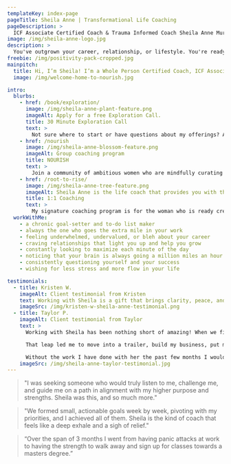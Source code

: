 ```yaml
---
templateKey: index-page
pageTitle: Sheila Anne | Transformational Life Coaching
pageDescription: >
  ICF Associate Certified Coach & Trauma Informed Coach Sheila Anne Murray welcomes those looking to step into the best version of themselves. Are you ready to ditch expectations, realign to who you are at your core, and achieve from a place of effortless-flow? She'll help you thrive in your relationships, career, and lifestyle without stress and burnout.
image: /img/sheila-anne-logo.jpg
description: >
  You've outgrown your career, relationship, or lifestyle. You're ready for something new. Take the leap!
freebie: /img/positivity-pack-cropped.jpg
mainpitch:
  title: Hi, I’m Sheila! I’m a Whole Person Certified Coach, ICF Associate Certified Coach, Trauma-Informed Coach, and yoga instructor. I specialize in helping high-achieving women to thrive in their relationships, careers, and lifestyles. Why? Because I used to rely on checking boxes (helloooo fellow achievers 👋), fulfilling the requests of others, and racing forward in life to feel complete. I was so busy trying to do things "right", I didn't realize I had outgrown the path I was on and wasn’t aligned with who I wanted to be. Sound familiar? I discovered how to connect back to my core self, redesign my path forward, and leap into a life I was made for. This led me to quit my comfortable job, find love, travel the world, and build a life where I make my own schedule. I mustered the courage to lead my life my way and start playing big, and now I'm fluffing passionate about helping others to do the same! Don’t be shy -
  image: /img/welcome-home-to-nourish.jpg

intro:
  blurbs:
    - href: /book/exploration/
      image: /img/sheila-anne-plant-feature.png
      imageAlt: Apply for a free Exploration Call.
      title: 30 Minute Exploration Call
      text: >
        Not sure where to start or have questions about my offerings? Apply for a free Exploration Call. We'll get to know each other, talk about your goals, and strategize next steps.
    - href: /nourish
      image: /img/sheila-anne-blossom-feature.png
      imageAlt: Group coaching program
      title: NOURISH
      text: >
        Join a community of ambitious women who are mindfully curating their wildly beautiful lives.
    - href: /root-to-rise/
      image: /img/sheila-anne-tree-feature.png
      imageAlt: Sheila Anne is the life coach that provides you with the chance for transformative positive change.
      title: 1:1 Coaching
      text: >
        My signature coaching program is for the woman who is ready create massive changes across her lifestyle, career, and relationships.
  workWithMe:
    - a chronic goal-setter and to-do list maker
    - always the one who goes the extra mile in your work
    - feeling underwhelmed, undervalued, or bleh about your career
    - craving relationships that light you up and help you grow
    - constantly looking to maximize each minute of the day
    - noticing that your brain is always going a million miles an hour
    - consistently questioning yourself and your success
    - wishing for less stress and more flow in your life

testimonials:
  - title: Kristen W.
    imageAlt: Client testimonial from Kristen
    text: Working with Sheila is a gift that brings clarity, peace, and confidence. I was teetering on a big career decision and decided to work with Sheila to chart the path forward. She helped me to understand what was truly important to me, and to design my ideal life as an entrepreneur, mom, wife, friend, and lifelong learner! One of the amazing results of working with Sheila is a business I've been waiting my entire career to launch - collective-coaching.com. So grateful for her services. She changed my life
    imageSrc: /img/kristen-w-sheila-anne-testimonial.png
  - title: Taylor P.
    imageAlt: Client testimonial from Taylor
    text: >
      Working with Sheila has been nothing short of amazing! When we first started working together I was in a relationship that was far from healthy. My sanity and physical well-being were at risk. With her help, I was able to too root back into my authentic self, gain confidence and lead with my heart to leave that situation.

      That leap led me to move into a trailer, build my business, put my health above all else, and live a life that allows me to truly express myself. I do not remember the last time I was able to live in such a state of ease like I am right now.

      Without the work I have done with her the past few months I would still be stuck in a loop of fear, self doubt and crippling anxiety.
    imageSrc: /img/sheila-anne-taylor-testimonial.jpg
---
```


> "I was seeking someone who would truly listen to me, challenge me, and guide me on a path in alignment with my higher purpose and strengths. Sheila was this, and so much more."

> "We formed small, actionable goals week by week, pivoting with my priorities, and I achieved all of them. Sheila is the kind of coach that feels like a deep exhale and a sigh of relief."

> “Over the span of 3 months I went from having panic attacks at work to having the strength to walk away and sign up for classes towards a masters degree.”
